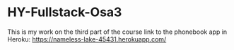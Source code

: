 # HY-Fullstack-Osa3
This is my work on the third part of the course
link to the phonebook app in Heroku: https://nameless-lake-45431.herokuapp.com/
